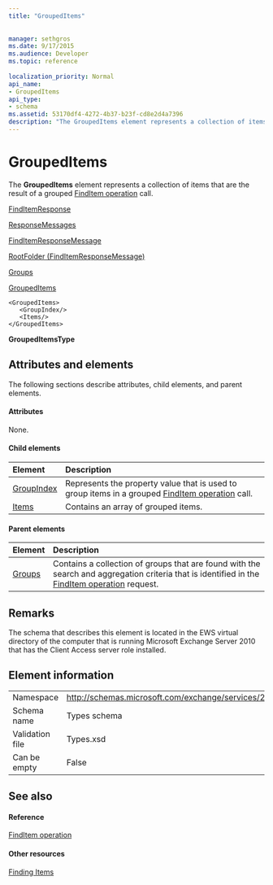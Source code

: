 ```yaml
---
title: "GroupedItems"
 
 
manager: sethgros
ms.date: 9/17/2015
ms.audience: Developer
ms.topic: reference
 
localization_priority: Normal
api_name:
- GroupedItems
api_type:
- schema
ms.assetid: 53170df4-4272-4b37-b23f-cd8e2d4a7396
description: "The GroupedItems element represents a collection of items that are the result of a grouped FindItem operation call."
---
```


# GroupedItems

The **GroupedItems** element represents a collection of items that are the result of a grouped [FindItem operation](finditem-operation.md) call. 
  
[FindItemResponse](finditemresponse.md)
  
[ResponseMessages](responsemessages.md)
  
[FindItemResponseMessage](finditemresponsemessage.md)
  
[RootFolder (FindItemResponseMessage)](rootfolder-finditemresponsemessage.md)
  
[Groups](groups.md)
  
[GroupedItems](groupeditems.md)
  
```
<GroupedItems>
   <GroupIndex/>
   <Items/>
</GroupedItems>
```

 **GroupedItemsType**
## Attributes and elements

The following sections describe attributes, child elements, and parent elements.
  
#### Attributes

None.
  
#### Child elements

|**Element**|**Description**|
|:-----|:-----|
|[GroupIndex](groupindex.md) <br/> |Represents the property value that is used to group items in a grouped [FindItem operation](finditem-operation.md) call.  <br/> |
|[Items](items.md) <br/> |Contains an array of grouped items.  <br/> |
   
#### Parent elements

|**Element**|**Description**|
|:-----|:-----|
|[Groups](groups.md) <br/> |Contains a collection of groups that are found with the search and aggregation criteria that is identified in the [FindItem operation](finditem-operation.md) request.  <br/> |
   
## Remarks

The schema that describes this element is located in the EWS virtual directory of the computer that is running Microsoft Exchange Server 2010 that has the Client Access server role installed.
  
## Element information

|||
|:-----|:-----|
|Namespace  <br/> |http://schemas.microsoft.com/exchange/services/2006/types  <br/> |
|Schema name  <br/> |Types schema  <br/> |
|Validation file  <br/> |Types.xsd  <br/> |
|Can be empty  <br/> |False  <br/> |
   
## See also

#### Reference

[FindItem operation](finditem-operation.md)
#### Other resources

[Finding Items](http://msdn.microsoft.com/library/63af1f9c-464b-4fca-9ae3-3d60f24ca93c%28Office.15%29.aspx)

